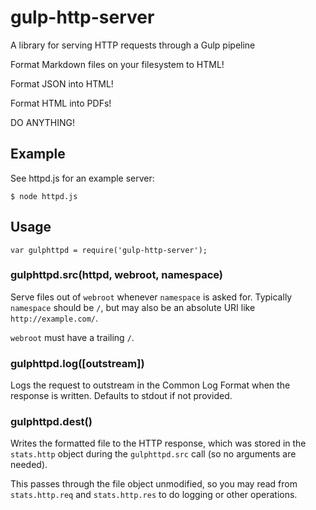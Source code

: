 # gulp-http-server

A library for serving HTTP requests through a Gulp pipeline

Format Markdown files on your filesystem to HTML!

Format JSON into HTML!

Format HTML into PDFs!

DO ANYTHING!

## Example

See httpd.js for an example server:

	$ node httpd.js

## Usage

	var gulphttpd = require('gulp-http-server');

### gulphttpd.src(httpd, webroot, namespace)

Serve files out of `webroot` whenever `namespace` is asked for. Typically `namespace` should be `/`, but may also be an absolute URI like `http://example.com/`.

`webroot` must have a trailing `/`.


### gulphttpd.log([outstream])

Logs the request to outstream in the Common Log Format when the response is written. Defaults to stdout if not provided.


### gulphttpd.dest()

Writes the formatted file to the HTTP response, which was stored in the `stats.http` object during the `gulphttpd.src` call (so no arguments are needed).

This passes through the file object unmodified, so you may read from `stats.http.req` and `stats.http.res` to do logging or other operations.
